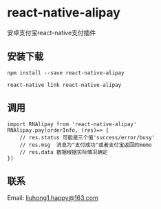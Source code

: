 # react-native-alipay

安卓支付宝react-native支付插件

## 安装下载

    npm install --save react-native-alipay

    react-native link react-native-alipay

## 调用

    import RNAlipay from 'react-native-alipay'
    RNAlipay.pay(orderInfo, (res)=> {
        // res.status 可能是三个值'success/error/busy'
        // res.msg  消息为"支付成功"或者支付宝返回的memo
        // res.data 数据根据实际情况确定
    })

## 联系

Email: [liuhong1.happy@163.com](mailto:liuhong1.happy@163.com)
